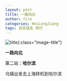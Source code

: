 ```yaml
---
layout: post
title: 一路向北
author: fire
categories: HeiLongJiang 
tags: 说走就走 旅行
---
```


![title](https://image.sideproject.cn/title/title_124.jpg){:class="image-title"}

**一路向北**

第二站：**哈尔滨**

乌镇出发去上海转机到哈尔滨

